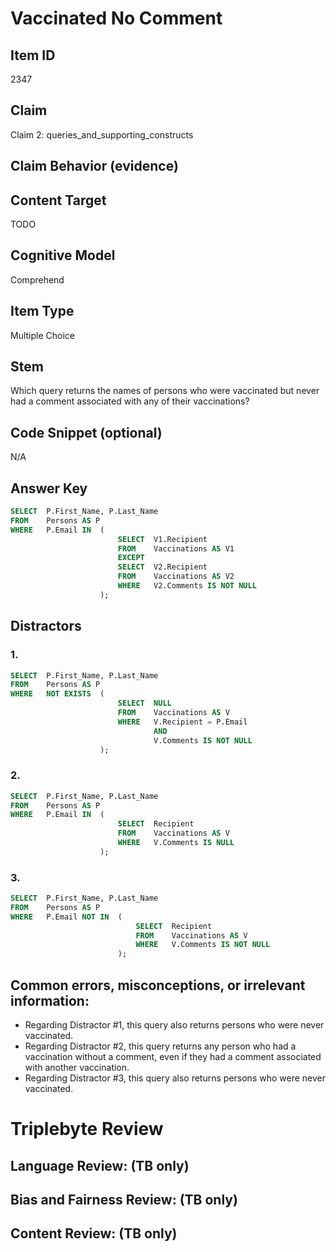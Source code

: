 # Vaccinated No Comment

## Item ID
2347

## Claim
Claim 2: queries_and_supporting_constructs

## Claim Behavior (evidence)

## Content Target
TODO

## Cognitive Model
Comprehend

## Item Type
Multiple Choice

## Stem
Which query returns the names of persons who were vaccinated but never had a comment associated with any of their vaccinations?

## Code Snippet (optional)
N/A

## Answer Key
```SQL
SELECT  P.First_Name, P.Last_Name
FROM    Persons AS P
WHERE   P.Email IN  (
						SELECT  V1.Recipient
						FROM    Vaccinations AS V1
						EXCEPT 
						SELECT  V2.Recipient
						FROM    Vaccinations AS V2                        
						WHERE   V2.Comments IS NOT NULL
					);
```

## Distractors
### 1.
```SQL
SELECT  P.First_Name, P.Last_Name
FROM    Persons AS P
WHERE   NOT EXISTS  (
						SELECT  NULL
						FROM    Vaccinations AS V 
						WHERE   V.Recipient = P.Email
								AND 
								V.Comments IS NOT NULL
					);
```

### 2.
```SQL
SELECT  P.First_Name, P.Last_Name
FROM    Persons AS P
WHERE   P.Email IN  (
						SELECT  Recipient
						FROM    Vaccinations AS V 
						WHERE   V.Comments IS NULL
					);
```

### 3.
```SQL
SELECT  P.First_Name, P.Last_Name
FROM    Persons AS P
WHERE   P.Email NOT IN  (
							SELECT  Recipient
							FROM    Vaccinations AS V 
							WHERE   V.Comments IS NOT NULL
						);
```

## Common errors, misconceptions, or irrelevant information:
- Regarding Distractor #1, this query also returns persons who were never vaccinated.
- Regarding Distractor #2, this query returns any person who had a vaccination without a comment, even if they had a comment associated with another vaccination.
- Regarding Distractor #3, this query also returns persons who were never vaccinated.

# Triplebyte Review


## Language Review: (TB only)


## Bias and Fairness Review: (TB only)


## Content Review: (TB only)


